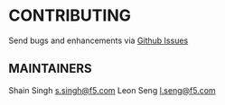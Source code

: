 # CONTRIBUTING

Send bugs and enhancements via
[Github Issues](https://github.com/apcj-f5/mqtt-with-nginx/issues)

## MAINTAINERS

Shain Singh [s.singh@f5.com](mailto:s.singh@f5.com) Leon Seng
[l.seng@f5.com](mailto:l.seng@f5.com)
